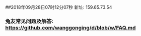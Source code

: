 ##2018年09月28日07时12分07秒 新址: 159.65.73.54
### 兔友常见问题及解答: https://github.com/wanggonging/d/blob/w/FAQ.md
